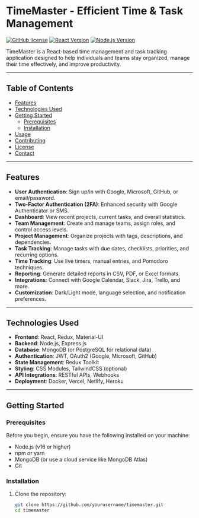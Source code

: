 # TimeMaster - Efficient Time & Task Management

[![GitHub license](https://img.shields.io/github/license/yourusername/timemaster)](https://github.com/yourusername/timemaster/blob/main/LICENSE) [![React Version](https://img.shields.io/badge/React-18-blue)](https://reactjs.org/) [![Node.js Version](https://img.shields.io/badge/Node.js-16-green)](https://nodejs.org/)

TimeMaster is a React-based time management and task tracking application designed to help individuals and teams stay organized, manage their time effectively, and improve productivity.

---

## Table of Contents

- [Features](#features)
- [Technologies Used](#technologies-used)
- [Getting Started](#getting-started)
  - [Prerequisites](#prerequisites)
  - [Installation](#installation)
- [Usage](#usage)
- [Contributing](#contributing)
- [License](#license)
- [Contact](#contact)

---

## Features

- **User Authentication**: Sign up/in with Google, Microsoft, GitHub, or email/password.
- **Two-Factor Authentication (2FA)**: Enhanced security with Google Authenticator or SMS.
- **Dashboard**: View recent projects, current tasks, and overall statistics.
- **Team Management**: Create and manage teams, assign roles, and control access levels.
- **Project Management**: Organize projects with tags, descriptions, and dependencies.
- **Task Tracking**: Manage tasks with due dates, checklists, priorities, and recurring options.
- **Time Tracking**: Use live timers, manual entries, and Pomodoro techniques.
- **Reporting**: Generate detailed reports in CSV, PDF, or Excel formats.
- **Integrations**: Connect with Google Calendar, Slack, Jira, Trello, and more.
- **Customization**: Dark/Light mode, language selection, and notification preferences.

---

## Technologies Used

- **Frontend**: React, Redux, Material-UI
- **Backend**: Node.js, Express.js
- **Database**: MongoDB (or PostgreSQL for relational data)
- **Authentication**: JWT, OAuth2 (Google, Microsoft, GitHub)
- **State Management**: Redux Toolkit
- **Styling**: CSS Modules, TailwindCSS (optional)
- **API Integrations**: RESTful APIs, Webhooks
- **Deployment**: Docker, Vercel, Netlify, Heroku

---

## Getting Started

### Prerequisites

Before you begin, ensure you have the following installed on your machine:

- Node.js (v16 or higher)
- npm or yarn
- MongoDB (or use a cloud service like MongoDB Atlas)
- Git

### Installation

1. Clone the repository:
   ```bash
   git clone https://github.com/yourusername/timemaster.git
   cd timemaster
